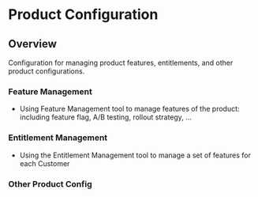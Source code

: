 # Product Configuration

## Overview

Configuration for managing product features, entitlements, and other product configurations.

### Feature Management

- Using Feature Management tool to manage features of the product: including feature flag, A/B testing, rollout strategy, ...

### Entitlement Management

- Using the Entitlement Management tool to manage a set of features for each Customer

### Other Product Config
